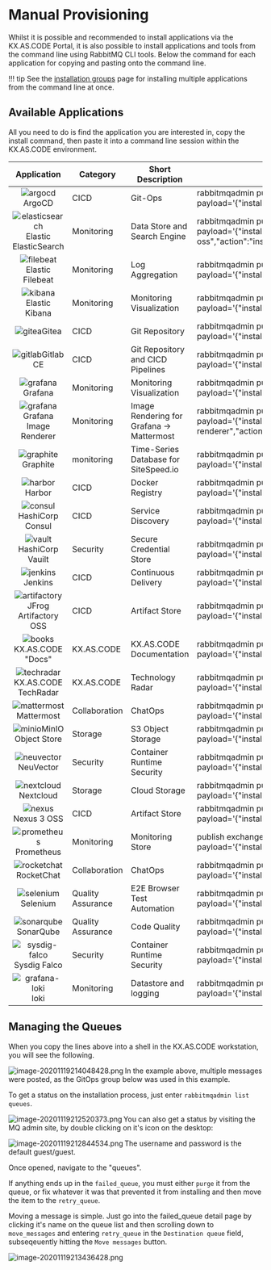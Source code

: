 # Manual Provisioning

Whilst it is possible and recommended to install applications via the KX.AS.CODE Portal, it is also possible to install applications and tools from the command line using RabbitMQ CLI tools. Below the command for each application for copying and pasting onto the command line.

!!! tip
    See the [installation groups](../../Deployment/Provisioning-Templates/) page for installing multiple applications from the command line at once.

## Available Applications

All you need to do is find the application you are interested in, copy the install command, then paste it into a command line session within the KX.AS.CODE environment.

|                               Application                                | Category          | Short  Description                         | Install  Command                                                                                                                                                                         |
|:------------------------------------------------------------------------:| ----------------- | ------------------------------------------ |------------------------------------------------------------------------------------------------------------------------------------------------------------------------------------------|
|             ![argocd](../../assets/images/argocd.png)ArgoCD              | CICD              | Git-Ops                                    | rabbitmqadmin publish  exchange=action_workflow routing_key=pending_queue  payload='{"install_folder":"cicd","name":"argocd","action":"install","retries":"0"}'                         |
|    ![elasticsearch](../../assets/images/es.png)Elastic ElasticSearch     | Monitoring        | Data Store and Search Engine               | rabbitmqadmin publish  exchange=action_workflow routing_key=pending_queue  payload='{"install_folder":"monitoring","name":"elastic-elasticsearch-oss","action":"install","retries":"0"}' |
|      ![filebeat](../../assets/images/filebeat.png)Elastic Filebeat       | Monitoring        | Log Aggregation                            | rabbitmqadmin publish  exchange=action_workflow routing_key=pending_queue  payload='{"install_folder":"monitoring","name":"elastic-filebeat-oss","action":"install","retries":"0"}'      |
|         ![kibana](../../assets/images/kibana.png)Elastic Kibana          | Monitoring        | Monitoring Visualization                   | rabbitmqadmin publish  exchange=action_workflow routing_key=pending_queue  payload='{"install_folder":"monitoring","name":"elastic-kibana-oss","action":"install"}                       |
|               ![gitea](../../assets/images/gitea.png)Gitea               | CICD              | Git Repository                             | rabbitmqadmin publish  exchange=action_workflow routing_key=pending_queue  payload='{"install_folder":"cicd","name":"gitea","action":"install","retries":"0"}'                           |
|            ![gitlab](../../assets/images/gitlab.png)Gitlab CE            | CICD              | Git Repository and CICD  Pipelines         | rabbitmqadmin publish  exchange=action_workflow routing_key=pending_queue  payload='{"install_folder":"cicd","name":"gitlab","action":"install","retries":"0"}'                          |
|            ![grafana](../../assets/images/grafana.png)Grafana            | Monitoring        | Monitoring Visualization                   | rabbitmqadmin publish  exchange=action_workflow routing_key=pending_queue  payload='{"install_folder":"monitoring","name":"grafana","action":"install","retries":"0"}'                   |
|    ![grafana](../../assets/images/grafana.png)Grafana Image Renderer     | Monitoring        | Image Rendering for Grafana  -> Mattermost | rabbitmqadmin publish  exchange=action_workflow routing_key=pending_queue  payload='{"install_folder":"monitoring","name":"grafana-image-renderer","action":"install","retries":"0"}'    |
|          ![graphite](../../assets/images/graphite.png)Graphite           | monitoring        | Time-Series Database for  SiteSpeed.io     | rabbitmqadmin publish  exchange=action_workflow routing_key=pending_queue  payload='{"install_folder":"monitoring","name":"graphite","action":"install","retries":"0"}'                  |
|             ![harbor](../../assets/images/harbor.png)Harbor              | CICD              | Docker Registry                            | rabbitmqadmin publish  exchange=action_workflow routing_key=pending_queue  payload='{"install_folder":"cicd","name":"harbor","action":"install","retries":"0"}'                          |
|        ![consul](../../assets/images/consul.png)HashiCorp Consul         | CICD              | Service Discovery                          | rabbitmqadmin publish  exchange=action_workflow routing_key=pending_queue  payload='{"install_folder":"cicd","name":"consul","action":"install","retries":"0"}'                          |
|         ![vault](../../assets/images/vault.png)HashiCorp Vauilt          | Security          | Secure Credential Store                    | rabbitmqadmin publish  exchange=action_workflow routing_key=pending_queue  payload='{"install_folder":"security","name":"vault","action":"install","retries":"0"}'                       |
|            ![jenkins](../../assets/images/jenkins.png)Jenkins            | CICD              | Continuous Delivery                        | rabbitmqadmin publish  exchange=action_workflow routing_key=pending_queue  payload='{"install_folder":"cicd","name":"jenkins","action":"install","retries":"0"}'                         |
| ![artifactory](../../assets/images/artifactory.png)JFrog Artifactory OSS | CICD              | Artifact Store                             | rabbitmqadmin publish  exchange=action_workflow routing_key=pending_queue  payload='{"install_folder":"cicd","name":"artifactory-oss","action":"install","retries":"0"}'                 |
|         ![books](../../assets/images/books.png)KX.AS.CODE "Docs"         | KX.AS.CODE        | KX.AS.CODE Documentation                   | rabbitmqadmin publish  exchange=action_workflow routing_key=pending_queue  payload='{"install_folder":"kx_as_code","name":"kx.as.code_docs","action":"install","retries":"0"}'           |
|   ![techradar](../../assets/images/techradar.png)KX.AS.CODE TechRadar    | KX.AS.CODE        | Technology Radar                           | rabbitmqadmin publish  exchange=action_workflow routing_key=pending_queue  payload='{"install_folder":"kx_as_code","name":"kx.as.code_techradar","action":"install","retries":"0"}'      |
|       ![mattermost](../../assets/images/mattermost.png)Mattermost        | Collaboration     | ChatOps                                    | rabbitmqadmin publish  exchange=action_workflow routing_key=pending_queue  payload='{"install_folder":"collaboration","name":"mattermost","action":"install","retries":"0"}'             |
|        ![minio](../../assets/images/minio.png)MinIO Object Store         | Storage           | S3 Object Storage                          | rabbitmqadmin publish  exchange=action_workflow routing_key=pending_queue  payload='{"install_folder":"storage","name":"minio-operator","action":"install","retries":"0"}'               |
|         ![neuvector](../../assets/images/neuvector.png)NeuVector         | Security          | Container Runtime Security                          | rabbitmqadmin publish  exchange=action_workflow routing_key=pending_queue  payload='{"install_folder":"security","name":"neuvector","action":"install","retries":"0"}'                   |
|         ![nextcloud](../../assets/images/nextcloud.png)Nextcloud         | Storage           | Cloud Storage                              | rabbitmqadmin publish  exchange=action_workflow routing_key=pending_queue  payload='{"install_folder":"storage","name":"nextcloud","action":"install","retries":"0"}'                    |
|            ![nexus](../../assets/images/nexus.png)Nexus 3 OSS            | CICD              | Artifact Store                             | rabbitmqadmin publish  exchange=action_workflow routing_key=pending_queue  payload='{"install_folder":"cicd","name":"nexus","action":"install","retries":"0"}'                           |
|       ![prometheus](../../assets/images/prometheus.png)Prometheus        | Monitoring        | Monitoring Store                           | publish  exchange=action_workflow routing_key=pending_queue  payload='{"install_folder":"monitoring","name":"prometheus","action":"install","retries":"0"}'                              |
|       ![rocketchat](../../assets/images/rocketchat.png)RocketChat        | Collaboration     | ChatOps                                    | rabbitmqadmin publish  exchange=action_workflow routing_key=pending_queue  payload='{"install_folder":"collaboration","name":"rocketchat","action":"install","retries":"0"}'             |
|          ![selenium](../../assets/images/selenium.png)Selenium           | Quality Assurance | E2E Browser Test Automation                | rabbitmqadmin publish  exchange=action_workflow routing_key=pending_queue  payload='{"install_folder":"quality_assurance","name":"selenium","action":"install","retries":"0"}'           |
|         ![sonarqube](../../assets/images/sonarqube.png)SonarQube         | Quality Assurance | Code Quality                               | rabbitmqadmin publish  exchange=action_workflow routing_key=pending_queue  payload='{"install_folder":"quality_assurance","name":"sonarqube","action":"install","retries":"0"}'          |
|    ![sysdig-falco](../../assets/images/sysdig-falco.png)Sysdig Falco     | Security          | Container Runtime Security                 | rabbitmqadmin publish  exchange=action_workflow routing_key=pending_queue  payload='{"install_folder":"security","name":"sysdig-falco","action":"install","retries":"0"}'                |
|            ![grafana-loki](../../assets/images/loki.png)loki             | Monitoring        | Datastore and logging                      | rabbitmqadmin publish  exchange=action_workflow routing_key=pending_queue  payload='{"install_folder":"monitoring","name":"loki","action":"install","retries":"0"}'}'                    |


## Managing the Queues

When you copy the lines above into a shell in the KX.AS.CODE workstation, you will see the following.

<img src="../../assets/images/image-20201119214048428.png" alt="image-20201119214048428.png" align="left"/>


In the example above, multiple messages were posted, as the GitOps group below was used in this example.

To get a status on the installation process, just enter `rabbitmqadmin list queues`.



<img src="../../assets/images/image-20201119212520373.png" alt="image-20201119212520373.png" align="left"/>



You can also get a status by visiting the MQ admin site, by double clicking on it's icon on the desktop:

<img src="../../assets/images/image-20201119212844534.png" alt="image-20201119212844534.png" align="left"/>



The username and password is the default guest/guest.

Once opened, navigate to the "queues".

<img src="../../assets/images/image-20201119213106442.png" alt="" align="left"/>



If anything ends up in the `failed_queue`, you must either `purge` it from the queue, or fix whatever it was that prevented it from installing and then move the item to the `retry_queue`.

Moving a message is simple. Just go into the failed_queue detail page by clicking it's name on the queue list and then scrolling down to `move_messages` and entering `retry_queue` in the `Destination queue` field, subseqeuently hitting the `Move messages` button.

<img src="../../assets/images/image-20201119213436428.png" alt="image-20201119213436428.png" align="left"/>


